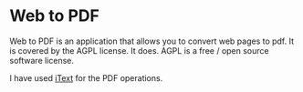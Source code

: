 # Web to PDF

Web to PDF is an application that allows you to convert web pages to pdf. It is covered by the AGPL license. It does.
AGPL is a free / open source software license.

I have used [iText](http://itextpdf.com/) for the PDF operations.
